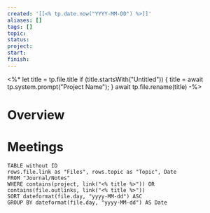 ```yaml
---
created: '[[<% tp.date.now("YYYY-MM-DD") %>]]'
aliases: []
tags: []
topic:
status:
project: 
start:
finish:
---
```

<%* 
let title = tp.file.title 
if (title.startsWith("Untitled")) {
 title = await tp.system.prompt("Project Name"); 
 } 
 await tp.file.rename(title) 
 -%>

# Overview



# Meetings

```dataview
TABLE without ID
rows.file.link as "Files", rows.topic as "Topic", Date
FROM "Journal/Notes" 
WHERE contains(project, link("<% title %>")) OR contains(file.outlinks, link("<% title %>")) 
SORT dateformat(file.day, "yyyy-MM-dd") ASC
GROUP BY dateformat(file.day, "yyyy-MM-dd") AS Date
```
